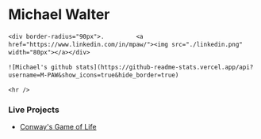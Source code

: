 <!--
### Hi there 👋
-->

# Michael Walter

  <!-- Row 1 -->
    <div border-radius="90px">.         <a href="https://www.linkedin.com/in/mpaw/"><img src="./linkedin.png" width="80px"></a></div>

  <!-- Row 2 -->
    ![Michael's github stats](https://github-readme-stats.vercel.app/api?username=M-PAW&show_icons=true&hide_border=true)

  <!-- Row 3 -->

    <hr />
### Live Projects 
  - [Conway's Game of Life](https://friendly-wozniak-c97571.netlify.app/)







<!--
**M-PAW/M-PAW** is a ✨ _special_ ✨ repository because its `README.md` (this file) appears on your GitHub profile.

Here are some ideas to get you started:

- 🔭 I’m currently working on ...
- 🌱 I’m currently learning ...
- 👯 I’m looking to collaborate on ...
- 🤔 I’m looking for help with ...
- 💬 Ask me about ...
- 📫 How to reach me: ...
- 😄 Pronouns: ...
- ⚡ Fun fact: ...
-->
